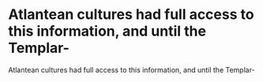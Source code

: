 # Atlantean cultures had full access to this information, and until the Templar-

Atlantean cultures had full access to this information, and until the Templar-